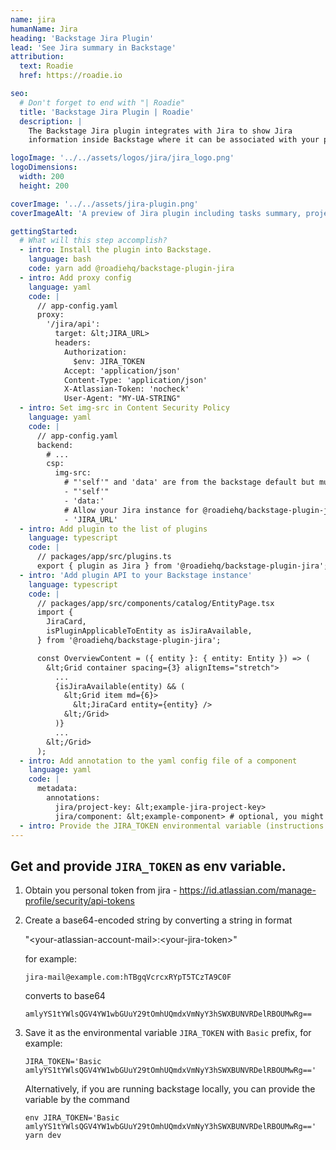 ```yaml
---
name: jira
humanName: Jira
heading: 'Backstage Jira Plugin'
lead: 'See Jira summary in Backstage'
attribution:
  text: Roadie
  href: https://roadie.io

seo:
  # Don't forget to end with "| Roadie"
  title: 'Backstage Jira Plugin | Roadie'
  description: |
    The Backstage Jira plugin integrates with Jira to show Jira
    information inside Backstage where it can be associated with your project.

logoImage: '../../assets/logos/jira/jira_logo.png'
logoDimensions:
  width: 200
  height: 200

coverImage: '../../assets/jira-plugin.png'
coverImageAlt: 'A preview of Jira plugin including tasks summary, project information and Activity Stream.'

gettingStarted:
  # What will this step accomplish?
  - intro: Install the plugin into Backstage.
    language: bash
    code: yarn add @roadiehq/backstage-plugin-jira
  - intro: Add proxy config
    language: yaml
    code: |
      // app-config.yaml
      proxy:
        '/jira/api':
          target: &lt;JIRA_URL>
          headers:
            Authorization:
              $env: JIRA_TOKEN
            Accept: 'application/json'
            Content-Type: 'application/json'
            X-Atlassian-Token: 'nocheck'
            User-Agent: "MY-UA-STRING"
  - intro: Set img-src in Content Security Policy
    language: yaml
    code: |
      // app-config.yaml
      backend:
        # ...
        csp:
          img-src: 
            # "'self'" and 'data' are from the backstage default but must be set since img-src is overriden
            - "'self'"
            - 'data:'
            # Allow your Jira instance for @roadiehq/backstage-plugin-jira
            - 'JIRA_URL'
  - intro: Add plugin to the list of plugins
    language: typescript
    code: |
      // packages/app/src/plugins.ts
      export { plugin as Jira } from '@roadiehq/backstage-plugin-jira';
  - intro: 'Add plugin API to your Backstage instance'
    language: typescript
    code: |
      // packages/app/src/components/catalog/EntityPage.tsx
      import {
        JiraCard,
        isPluginApplicableToEntity as isJiraAvailable,
      } from '@roadiehq/backstage-plugin-jira';

      const OverviewContent = ({ entity }: { entity: Entity }) => (
        &lt;Grid container spacing={3} alignItems="stretch">
          ...
          {isJiraAvailable(entity) && (
            &lt;Grid item md={6}>
              &lt;JiraCard entity={entity} />
            &lt;/Grid>
          )}
          ...
        &lt;/Grid>
      );
  - intro: Add annotation to the yaml config file of a component
    language: yaml
    code: |
      metadata:
        annotations:
          jira/project-key: &lt;example-jira-project-key>
          jira/component: &lt;example-component> # optional, you might skip this value to fetch data for all components
  - intro: Provide the JIRA_TOKEN environmental variable (instructions at the notes below)
---
```


## Get and provide `JIRA_TOKEN` as env variable.

1. Obtain you personal token from jira - https://id.atlassian.com/manage-profile/security/api-tokens
2. Create a base64-encoded string by converting a string in format

   "&lt;your-atlassian-account-mail>:&lt;your-jira-token>"

   for example:

   ```
   jira-mail@example.com:hTBgqVcrcxRYpT5TCzTA9C0F
   ```

   converts to base64

   ```
   amlyYS1tYWlsQGV4YW1wbGUuY29tOmhUQmdxVmNyY3hSWXBUNVRDelRBOUMwRg==
   ```

3. Save it as the environmental variable `JIRA_TOKEN` with `Basic` prefix, for example:

   ```
   JIRA_TOKEN='Basic amlyYS1tYWlsQGV4YW1wbGUuY29tOmhUQmdxVmNyY3hSWXBUNVRDelRBOUMwRg=='
   ```

   Alternatively, if you are running backstage locally, you can provide the variable by the command

   ```
   env JIRA_TOKEN='Basic amlyYS1tYWlsQGV4YW1wbGUuY29tOmhUQmdxVmNyY3hSWXBUNVRDelRBOUMwRg==' yarn dev
   ```
